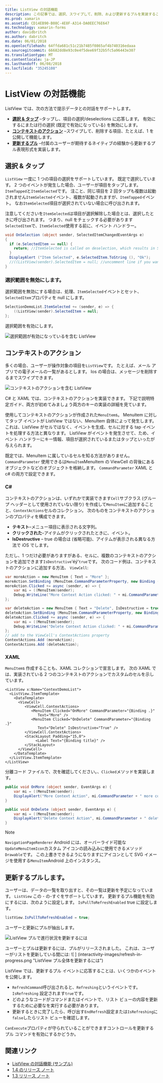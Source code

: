 ```yaml
---
title: ListView の対話機能
description: この記事では、選択、スワイプして、削除、および更新するプルを実装することで、対話機能を Xamarin.Forms ListView に追加する方法について説明します。
ms.prod: xamarin
ms.assetid: CD14EB90-B08C-4E8F-A314-DA0EEC76E647
ms.technology: xamarin-forms
author: davidbritch
ms.author: dabritch
ms.date: 06/01/2018
ms.openlocfilehash: 64ffda681c51c21b7485f0865af4b740316edaaa
ms.sourcegitcommit: 66682dd8e93c0e4f5dee69f32b5fc5a96443e307
ms.translationtype: MT
ms.contentlocale: ja-JP
ms.lasthandoff: 06/08/2018
ms.locfileid: "35245108"
---
```

# <a name="listview-interactivity"></a>ListView の対話機能

ListView では、次の方法で提示データとの対話をサポートします。

- [**選択 & タップ**](#selectiontaps) &ndash;タップし、項目の選択/deselections に応答します。 有効にするにまたは行の選択 (既定で有効になっている) を無効にします。
- [**コンテキストのアクション**](#Context_Actions) &ndash;スワイプして、削除する項目、たとえば、1 を公開して機能します。
- [**更新するプル**](#Pull_to_Refresh) &ndash;付属のユーザーが期待するネイティブの経験から更新するプル表現形式を実装します。

<a name="selectiontaps" />

## <a name="selection--taps"></a>選択 & タップ
`ListView` 一度に 1 つの項目の選択をサポートしています。 既定で選択しています。 2 つのイベントが発生した場合、ユーザーが項目をタップします。`ItemTapped`と`ItemSelected`です。 注こと、同じ項目を 2 回タップも複数は起動されません`ItemSelected`イベント、複数が起動されますが、`ItemTapped`イベント。 なお`ItemSelected`項目が選択されていない場合に呼び出されます。

注意してくださいを`ItemSelected`は項目が選択解除した場合とは、選択したときに呼び出されます。 つまり、null をチェックする必要があります`SelectedItem`で、`ItemSelected`使用する前に、イベント ハンドラー。

```csharp
void OnSelection (object sender, SelectedItemChangedEventArgs e)
{
  if (e.SelectedItem == null) {
    return; //ItemSelected is called on deselection, which results in SelectedItem being set to null
  }
  DisplayAlert ("Item Selected", e.SelectedItem.ToString (), "Ok");
  //((ListView)sender).SelectedItem = null; //uncomment line if you want to disable the visual selection state.
}
```

### <a name="disabling-selection"></a>選択範囲を無効にします。

選択範囲を無効にする場合は、処理、`ItemSelected`イベントとセット、`SelectedItem`プロパティを null にします。

```csharp
SelectionDemoList.ItemSelected += (sender, e) => {
    ((ListView)sender).SelectedItem = null;
};
```

選択範囲を有効にします。

![](interactivity-images/selection-default.png "選択範囲が有効になっているを含む ListView")

<a name="Context_Actions" />

## <a name="context-actions"></a>コンテキストのアクション
多くの場合、ユーザーが操作対象の項目を`ListView`です。 たとえば、メール アプリでの電子メールの一覧があるとします。 Ios の場合は、メッセージを削除するまでスワイプできます。

![](interactivity-images/context-default.png "コンテキストのアクションを含む ListView")

C# と XAML では、コンテキストのアクションを実装できます。 下記で説明特定ガイド、両方が初めてみましょう両方のキーの実装の詳細を見ています。

使用してコンテキストのアクションが作成された`MenuItem`s。 Menuitem に対してタップ イベントが ListView ではない、MenuItem 自体によって発生します。 これは、ListView がセルではなく、イベントを生成、セルに対する tap イベントを処理する方法と異なります。 ListView がイベントを発生させて、ため、イベント ハンドラーにキー情報、項目が選択されているまたはタップといったが与えられます。

既定では、MenuItem に属しているセルを知る方法がありません。 `CommandParameter` 使用できるは`MenuItem`MenuItem の ViewCell の背後にあるオブジェクトなどのオブジェクトを格納します。 `CommandParameter` XAML と c# の両方で設定できます。

### <a name="c"></a>C#  

コンテキストのアクションは、いずれかで実装できます`Cell`サブクラス (グループ ヘッダーとして使用されていない限り) を作成して`MenuItem`に追加することと、`ContextActions`セルのコレクション。 次のものをコンテキストのアクションのプロパティを構成できます。

* **テキスト**&ndash;メニュー項目に表示される文字列。
* **クリックされた**&ndash;アイテムがクリックされたときに、イベント。
* **IsDestructive** &ndash; true の場合は (省略可能)、アイテムが表示される異なる方法で iOS でします。

ただし、1 つだけ必要がありますがある、セルに、複数のコンテキストのアクションを追加できます`IsDestructive`'éý'`true`です。 次のコード例は、コンテキストのアクションに追加する方法、 `ViewCell`:

```csharp
var moreAction = new MenuItem { Text = "More" };
moreAction.SetBinding (MenuItem.CommandParameterProperty, new Binding ("."));
moreAction.Clicked += async (sender, e) => {
    var mi = ((MenuItem)sender);
    Debug.WriteLine("More Context Action clicked: " + mi.CommandParameter);
};

var deleteAction = new MenuItem { Text = "Delete", IsDestructive = true }; // red background
deleteAction.SetBinding (MenuItem.CommandParameterProperty, new Binding ("."));
deleteAction.Clicked += async (sender, e) => {
    var mi = ((MenuItem)sender);
    Debug.WriteLine("Delete Context Action clicked: " + mi.CommandParameter);
};
// add to the ViewCell's ContextActions property
ContextActions.Add (moreAction);
ContextActions.Add (deleteAction);
```

### <a name="xaml"></a>XAML

`MenuItem`s 作成することも、XAML コレクションで宣言します。 次の XAML では、実装されている 2 つのコンテキストのアクションでカスタムのセルを示しています。

```xaml
<ListView x:Name="ContextDemoList">
  <ListView.ItemTemplate>
    <DataTemplate>
      <ViewCell>
         <ViewCell.ContextActions>
            <MenuItem Clicked="OnMore" CommandParameter="{Binding .}"
               Text="More" />
            <MenuItem Clicked="OnDelete" CommandParameter="{Binding .}"
               Text="Delete" IsDestructive="True" />
         </ViewCell.ContextActions>
         <StackLayout Padding="15,0">
              <Label Text="{Binding title}" />
         </StackLayout>
      </ViewCell>
    </DataTemplate>
  </ListView.ItemTemplate>
</ListView>
```

分離コード ファイルで、次を確認してください。、`Clicked`メソッドを実装します。

```csharp
public void OnMore (object sender, EventArgs e) {
    var mi = ((MenuItem)sender);
    DisplayAlert("More Context Action", mi.CommandParameter + " more context action", "OK");
}

public void OnDelete (object sender, EventArgs e) {
    var mi = ((MenuItem)sender);
    DisplayAlert("Delete Context Action", mi.CommandParameter + " delete context action", "OK");
}
```

> [!NOTE]
> `NavigationPageRenderer` Android には、オーバーライド可能な`UpdateMenuItemIcon`カスタム アイコンの読み込みに使用できるメソッド`Drawable`です。 この上書きできるようになりますにアイコンとして SVG イメージを使用する`MenuItem`Android 上のインスタンス。

<a name="Pull_to_Refresh" />

## <a name="pull-to-refresh"></a>更新するプルします。
ユーザーは、データの一覧を取り出すと、その一覧は更新を予定になっています。 `ListView` この - の-すぐをサポートしています。 更新するプル機能を有効にするには、次のように設定します。 `IsPullToRefreshEnabled` true に設定します。

```csharp
listView.IsPullToRefreshEnabled = true;
```

ユーザーと更新にプルが抽出します。

![](interactivity-images/refresh-start.png "ListView プルで進行状況を更新するには")

ユーザーとプルは更新するには、プルがリリースされました。 これは、ユーザーがリストを更新している間には: ![ ] (interactivity-images/refresh-in-progress.png "ListView プル全体を更新するには")

ListView では、更新するプル イベントに応答することは、いくつかのイベントを公開します。

-  `RefreshCommand`呼び出されると、`Refreshing`というイベントです。 `IsRefreshing` 設定されます`true`です。
-  どのようなコードがコマンドまたはイベントで、リスト ビューの内容を更新するために必要なを実行する必要があります。
-  更新するときに完了したら、呼び出す`EndRefresh`設定または`IsRefreshing`に`false`したらリスト ビューを確認します。

`CanExecute`プロパティが守られていることができますコントロールを更新するプル コマンドを有効にするかどうか。



## <a name="related-links"></a>関連リンク

- [ListView の対話機能 (サンプル)](https://developer.xamarin.com/samples/xamarin-forms/UserInterface/ListView/interactivity)
- [1.4 のリリース ノート](http://forums.xamarin.com/discussion/35451/xamarin-forms-1-4-0-released/)
- [1.3 リリース ノート](http://forums.xamarin.com/discussion/29934/xamarin-forms-1-3-0-released/)

